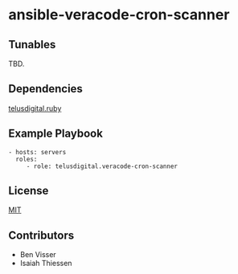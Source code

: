 # ansible-veracode-cron-scanner

Tunables
--------
TBD.

Dependencies
------------
[telusdigital.ruby](https://github.com/telusdigital/ansible-ruby/)

Example Playbook
----------------
    - hosts: servers
      roles:
         - role: telusdigital.veracode-cron-scanner


License
-------
[MIT](https://tldrlegal.com/license/mit-license)

Contributors
------------
* Ben Visser
* Isaiah Thiessen
